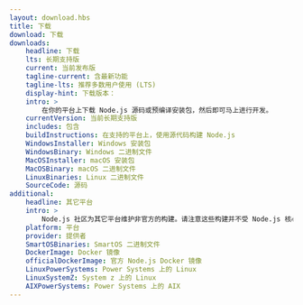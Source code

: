 ```yaml
---
layout: download.hbs
title: 下载
download: 下载
downloads:
    headline: 下载
    lts: 长期支持版
    current: 当前发布版
    tagline-current: 含最新功能
    tagline-lts: 推荐多数用户使用 (LTS)
    display-hint: 下载版本：
    intro: >
        在你的平台上下载 Node.js 源码或预编译安装包，然后即可马上进行开发。
    currentVersion: 当前长期支持版
    includes: 包含
    buildInstructions: 在支持的平台上，使用源代码构建 Node.js
    WindowsInstaller: Windows 安装包
    WindowsBinary: Windows 二进制文件
    MacOSInstaller: macOS 安装包
    MacOSBinary: macOS 二进制文件
    LinuxBinaries: Linux 二进制文件
    SourceCode: 源码
additional:
    headline: 其它平台
    intro: >
        Node.js 社区为其它平台维护非官方的构建。请注意这些构建并不受 Node.js 核心团队技术支持，且可能尚未跟 Node.js 的当前支持版本保持一致。
    platform: 平台
    provider: 提供者
    SmartOSBinaries: SmartOS 二进制文件
    DockerImage: Docker 镜像
    officialDockerImage: 官方 Node.js Docker 镜像
    LinuxPowerSystems: Power Systems 上的 Linux
    LinuxSystemZ: System z 上的 Linux
    AIXPowerSystems: Power Systems 上的 AIX
---
```

